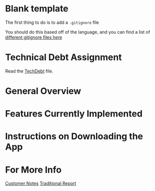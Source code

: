# Blank template
The first thing to do is to add a `.gitignore` file

You should do this based off of the language, and you can find a list of [different gitignore files here](https://github.com/github/gitignore)

# Technical Debt Assignment
Read the [TechDebt](TechDebt.md) file. 

# General Overview

# Features Currently Implemented

# Instructions on Downloading the App

# For More Info 

[Customer Notes](customerNotes.md)
[Traditional Report](traditionalReport.md) 
